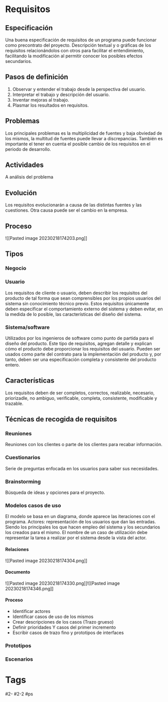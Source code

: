 # Requisitos
## Especificación
Una buena especificación de requisitos de un programa puede funcionar como precontrato del proyecto.
Descripción textual y o gráficas de los requisitos relacionándolos con otros para facilitar el entendimiento, facilitando la modificación al permitir conocer los posibles efectos secundarios.
## Pasos de definición
1. Observar y entender el trabajo desde la perspectiva del usuario.
2. Interpretar el trabajo y descripción del usuario.
3. Inventar mejoras al trabajo.
4. Plasmar los resultados en requisitos.
## Problemas
Los principales problemas es la multiplicidad de fuentes y baja obviedad de los mismos, la multitud de fuentes puede llevar a discrepancias. También es importante el tener en cuenta el posible cambio de los requisitos en el periodo de desarrollo.
## Actividades
A análisis del problema
## Evolución
Los requisitos evolucionarán a causa de las distintas fuentes y las cuestiones. Otra causa puede ser el cambio en la empresa.
## Proceso
![[Pasted image 20230218174203.png]]
## Tipos
### Negocio
### Usuario
Los requisitos de cliente o usuario, deben describir los requisitos del producto de tal forma que sean comprensibles por los propios usuarios del sistema sin conocimiento técnico previo.
Estos requisitos únicamente deben especificar el comportamiento externo del sistema y deben evitar, en la medida de lo posible, las características del diseño del sistema.
### Sistema/software
Utilizados por los ingenieros de software como punto de partida para el diseño del producto. Este tipo de requisitos, agregan detalle y explican cómo el producto debe proporcionar los requisitos del usuario. Pueden ser usados como parte del contrato para la implementación del producto y, por tanto, deben ser una especificación completa y consistente del producto entero.
## Características
Los requisitos deben de ser completos, correctos, realizable, necesario, priorizadle, no ambiguo, verificable, completa, consistente, modificable y trazable.
## Técnicas de recogida de requisitos
### Reuniones
Reuniones con los clientes o parte de los clientes para recabar información.
### Cuestionarios
Serie de preguntas enfocada en los usuarios para saber sus necesidades.
### Brainstorming
Búsqueda de ideas y opciones para el proyecto.
### Modelos casos de uso
El modelo se basa en un diagrama, donde aparece las iteraciones con el programa.
Actores: representación de los usuarios que dan las entradas. Siendo los principales los que hacen empleo del sistema y los secundarios los creados para el mismo.
El nombre de un caso de utilización debe representar la tarea a realizar por el sistema desde la vista del actor.
#### Relaciones
![[Pasted image 20230218174304.png]]
#### Documento
![[Pasted image 20230218174330.png]]![[Pasted image 20230218174346.png]]
#### Proceso
- Identificar actores
- Identificar casos de uso de los mismos
- Crear descripciones de los casos (Trazo grueso)
- Definir prioridades Y casos del primer incremento
- Escribir casos de trazo fino y prototipos de interfaces
### Prototipos
### Escenarios
# Tags
#2- 
#2-2 
#ps 